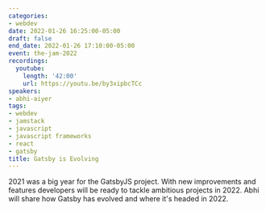 ```yaml
---
categories:
- webdev
date: 2022-01-26 16:25:00-05:00
draft: false
end_date: 2022-01-26 17:10:00-05:00
event: the-jam-2022
recordings:
  youtube:
    length: '42:00'
    url: https://youtu.be/by3xipbcTCc
speakers:
- abhi-aiyer
tags:
- webdev
- jamstack
- javascript
- javascript frameworks
- react
- gatsby
title: Gatsby is Evolving
---
```



2021 was a big year for the GatsbyJS project. With new improvements and features developers will be ready to tackle ambitious projects in 2022. Abhi will share how Gatsby has evolved and where it's headed in 2022.
